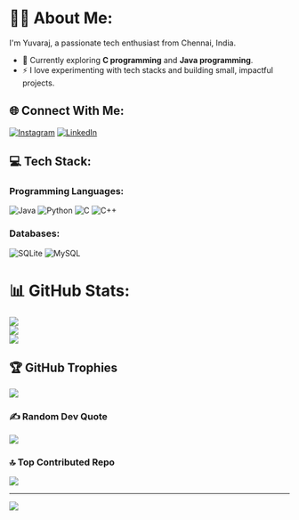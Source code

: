 #  👨‍💻 About Me:
I'm Yuvaraj, a passionate tech enthusiast from Chennai, India.  
- 🌱 Currently exploring **C programming** and **Java programming**.  
- ⚡ I love experimenting with tech stacks and building small, impactful projects.  

## 🌐 Connect With Me:
[![Instagram](https://img.shields.io/badge/Instagram-%23E4405F.svg?logo=Instagram&logoColor=white)](https://instagram.com/bytemaverick_0x12) 
[![LinkedIn](https://img.shields.io/badge/LinkedIn-%230077B5.svg?logo=linkedin&logoColor=white)](https://linkedin.com/in/yuvaraj2806)

## 💻 Tech Stack:
### Programming Languages:
![Java](https://img.shields.io/badge/java-%23ED8B00.svg?style=for-the-badge&logo=openjdk&logoColor=white)
![Python](https://img.shields.io/badge/python-3670A0?style=for-the-badge&logo=python&logoColor=ffdd54)
![C](https://img.shields.io/badge/c-%2300599C.svg?style=for-the-badge&logo=c&logoColor=white)
![C++](https://img.shields.io/badge/c++-%2300599C.svg?style=for-the-badge&logo=c%2B%2B&logoColor=white)

### Databases:
![SQLite](https://img.shields.io/badge/sqlite-%2307405e.svg?style=for-the-badge&logo=sqlite&logoColor=white)
![MySQL](https://img.shields.io/badge/mysql-4479A1.svg?style=for-the-badge&logo=mysql&logoColor=white)

# 📊 GitHub Stats:
![](https://github-readme-stats.vercel.app/api?username=yuvii-b&theme=dark&hide_border=false&include_all_commits=true&count_private=true)<br/>
![](https://github-readme-streak-stats.herokuapp.com/?user=yuvii-b&theme=dark&hide_border=false)<br/>
![](https://github-readme-stats.vercel.app/api/top-langs/?username=yuvii-b&theme=dark&hide_border=false&include_all_commits=true&count_private=true&layout=compact)

## 🏆 GitHub Trophies
![](https://github-profile-trophy.vercel.app/?username=yuvii-b&theme=radical&no-frame=false&no-bg=true&margin-w=4)

### ✍️ Random Dev Quote
![](https://quotes-github-readme.vercel.app/api?type=horizontal&theme=tokyonight)

### 🔝 Top Contributed Repo
![](https://github-contributor-stats.vercel.app/api?username=yuvii-b&limit=5&theme=dark&combine_all_yearly_contributions=true)

---
[![](https://visitcount.itsvg.in/api?id=yuvii-b&icon=0&color=0)](https://visitcount.itsvg.in)
